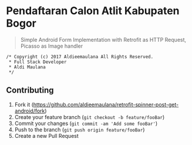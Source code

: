 # Pendaftaran Calon Atlit Kabupaten Bogor
> Simple Android Form Implementation with Retrofit as HTTP Request, Picasso as Image handler

```
/* Copyright (c) 2017 Aldieemaulana All Rights Reserved.
 * Full Stack Developer
 * Aldi Maulana 
 */

```

## Contributing
1. Fork it (<https://github.com/aldieemaulana/retrofit-spinner-post-get-android/fork>)
2. Create your feature branch (`git checkout -b feature/fooBar`)
3. Commit your changes (`git commit -am 'Add some fooBar'`)
4. Push to the branch (`git push origin feature/fooBar`)
5. Create a new Pull Request
